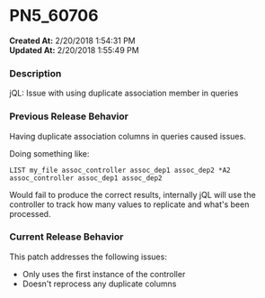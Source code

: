 # PN5_60706

**Created At:** 2/20/2018 1:54:31 PM  
**Updated At:** 2/20/2018 1:55:49 PM  


### Description

jQL: Issue with using duplicate association member in queries



### Previous Release Behavior

Having duplicate association columns in queries caused issues.

Doing something like:

```
LIST my_file assoc_controller assoc_dep1 assoc_dep2 *A2 assoc_controller assoc_dep1 assoc_dep2
```

Would fail to produce the correct results, internally jQL will use the controller to track how many values to replicate and what's been processed.



### Current Release Behavior

This patch addresses the following issues:

- Only uses the first instance of the controller
- Doesn't reprocess any duplicate columns

